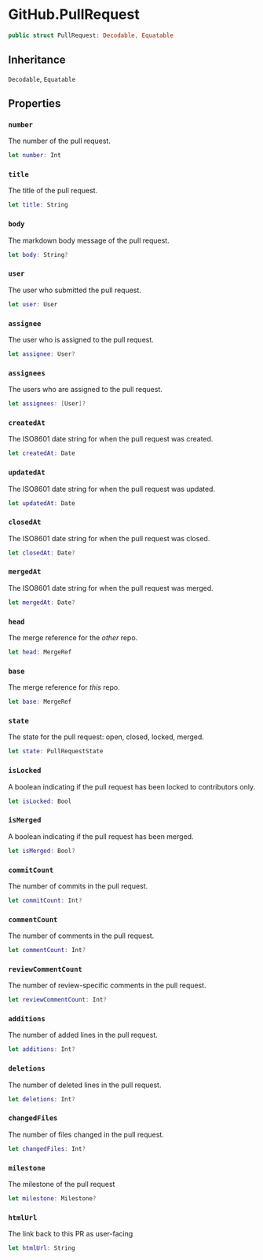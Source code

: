 # GitHub.PullRequest

``` swift
public struct PullRequest: Decodable, Equatable
```

## Inheritance

`Decodable`, `Equatable`

## Properties

### `number`

The number of the pull request.

``` swift
let number: Int
```

### `title`

The title of the pull request.

``` swift
let title: String
```

### `body`

The markdown body message of the pull request.

``` swift
let body: String?
```

### `user`

The user who submitted the pull request.

``` swift
let user: User
```

### `assignee`

The user who is assigned to the pull request.

``` swift
let assignee: User?
```

### `assignees`

The users who are assigned to the pull request.

``` swift
let assignees: [User]?
```

### `createdAt`

The ISO8601 date string for when the pull request was created.

``` swift
let createdAt: Date
```

### `updatedAt`

The ISO8601 date string for when the pull request was updated.

``` swift
let updatedAt: Date
```

### `closedAt`

The ISO8601 date string for when the pull request was closed.

``` swift
let closedAt: Date?
```

### `mergedAt`

The ISO8601 date string for when the pull request was merged.

``` swift
let mergedAt: Date?
```

### `head`

The merge reference for the *other* repo.

``` swift
let head: MergeRef
```

### `base`

The merge reference for *this* repo.

``` swift
let base: MergeRef
```

### `state`

The state for the pull request: open, closed, locked, merged.

``` swift
let state: PullRequestState
```

### `isLocked`

A boolean indicating if the pull request has been locked to contributors only.

``` swift
let isLocked: Bool
```

### `isMerged`

A boolean indicating if the pull request has been merged.

``` swift
let isMerged: Bool?
```

### `commitCount`

The number of commits in the pull request.

``` swift
let commitCount: Int?
```

### `commentCount`

The number of comments in the pull request.

``` swift
let commentCount: Int?
```

### `reviewCommentCount`

The number of review-specific comments in the pull request.

``` swift
let reviewCommentCount: Int?
```

### `additions`

The number of added lines in the pull request.

``` swift
let additions: Int?
```

### `deletions`

The number of deleted lines in the pull request.

``` swift
let deletions: Int?
```

### `changedFiles`

The number of files changed in the pull request.

``` swift
let changedFiles: Int?
```

### `milestone`

The milestone of the pull request

``` swift
let milestone: Milestone?
```

### `htmlUrl`

The link back to this PR as user-facing

``` swift
let htmlUrl: String
```
